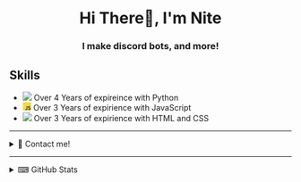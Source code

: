 <h1 align="center">Hi There👋, I'm Nite</h1>
<h3 align="center">I make discord bots, and more!</h3>

## Skills
- <img src=https://cdn3.iconfinder.com/data/icons/logos-and-brands-adobe/512/267_Python-512.png width=15> Over 4 Years of expireince with Python
- <img src=https://raw.githubusercontent.com/voodootikigod/logo.js/master/js.png width=15> Over 3 Years of expirience with JavaScript
- <img src=https://cdn.icon-icons.com/icons2/2107/PNG/512/file_type_html_icon_130541.png width=15> Over 3 Years of expirience with HTML and CSS

---
<details>
  <summary>👋 Contact me!</summary>
  
  - <img src=https://discord.com/assets/1c8a54f25d101bdc607cec7228247a9a.svg width=20 height=15> Nite#1764
  - :email: niteblock@gmail.com
  - <svg width="89" height="27" viewBox="0 0 89 27" fill="none" xmlns="http://www.w3.org/2000/svg"><g fill="#404145"><path d="m81.6 13.1h-3.1c-2 0-3.1 1.5-3.1 4.1v9.3h-6v-13.4h-2.5c-2 0-3.1 1.5-3.1 4.1v9.3h-6v-18.4h6v2.8c1-2.2 2.3-2.8 4.3-2.8h7.3v2.8c1-2.2 2.3-2.8 4.3-2.8h2zm-25.2 5.6h-12.4c.3 2.1 1.6 3.2 3.7 3.2 1.6 0 2.7-.7 3.1-1.8l5.3 1.5c-1.3 3.2-4.5 5.1-8.4 5.1-6.5 0-9.5-5.1-9.5-9.5 0-4.3 2.6-9.4 9.1-9.4 6.9 0 9.2 5.2 9.2 9.1 0 .9 0 1.4-.1 1.8zm-5.7-3.5c-.1-1.6-1.3-3-3.3-3-1.9 0-3 .8-3.4 3zm-22.9 11.3h5.2l6.6-18.3h-6l-3.2 10.7-3.2-10.8h-6zm-24.4 0h5.9v-13.4h5.7v13.4h5.9v-18.4h-11.6v-1.1c0-1.2.9-2 2.2-2h3.5v-5h-4.4c-4.3 0-7.2 2.7-7.2 6.6v1.5h-3.4v5h3.4z"></path></g><g fill="#1dbf73"><path d="m85.3 27c2 0 3.7-1.7 3.7-3.7s-1.7-3.7-3.7-3.7-3.7 1.7-3.7 3.7 1.7 3.7 3.7 3.7z"></path></g></svg> niteblock
</details>

---

<details>
  <summary>⌨ GitHub Stats</summary>

![Top Langs](https://github-readme-stats.vercel.app/api/top-langs/?username=niteblock&layout=compact&theme=radical)
![Stats](https://github-readme-stats.vercel.app/api?username=niteblock&layout=compact&theme=radical)

</details>